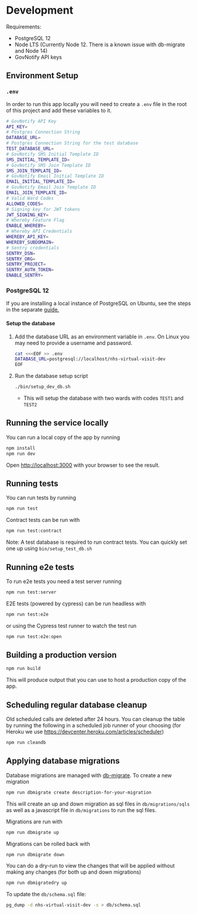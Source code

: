 # Development

Requirements:

- PostgreSQL 12
- Node LTS (Currently Node 12. There is a known issue with db-migrate and Node 14)
- GovNotify API keys

## Environment Setup

### `.env`

In order to run this app locally you will need to create a `.env` file in the root of this project and add these variables to it.

```bash
# GovNotify API Key
API_KEY=
# Postgres Connection String
DATABASE_URL=
# Postgres Connection String for the test database
TEST_DATABASE_URL=
# GovNotify SMS Initial Template ID
SMS_INITIAL_TEMPLATE_ID=
# GovNotify SMS Join Template ID
SMS_JOIN_TEMPLATE_ID=
# GovNotify Email Initial Template ID
EMAIL_INITIAL_TEMPLATE_ID=
# GovNotify Email Join Template ID
EMAIL_JOIN_TEMPLATE_ID=
# Valid Ward Codes
ALLOWED_CODES=
# Signing key for JWT tokens
JWT_SIGNING_KEY=
# Whereby Feature Flag
ENABLE_WHEREBY=
# Whereby API Credentials
WHEREBY_API_KEY=
WHEREBY_SUBDOMAIN=
# Sentry credentials
SENTRY_DSN=
SENTRY_ORG=
SENTRY_PROJECT=
SENTRY_AUTH_TOKEN=
ENABLE_SENTRY=
```

### PostgreSQL 12

If you are installing a local instance of PostgreSQL on Ubuntu, see the steps in the separate [guide.](./UBUNTU2004-PG12.md)

#### Setup the database

1. Add the database URL as an environment variable in `.env`. On Linux you may need to provide a username and password.
   ```bash
   cat <<<EOF >> .env
   DATABASE_URL=postgresql://localhost/nhs-virtual-visit-dev
   EOF
   ```
1. Run the database setup script

   ```bash
   ./bin/setup_dev_db.sh
   ```

   - This will setup the database with two wards with codes `TEST1` and `TEST2`

## Running the service locally

You can run a local copy of the app by running

```bash
npm install
npm run dev
```

Open [http://localhost:3000](http://localhost:3000) with your browser to see the result.

## Running tests

You can run tests by running

```bash
npm run test
```

Contract tests can be run with

```bash
npm run test:contract
```

Note: A test database is required to run contract tests. You can quickly set one up using `bin/setup_test_db.sh`

## Running e2e tests

To run e2e tests you need a test server running

```bash
npm run test:server
```

E2E tests (powered by cypress) can be run headless with

```bash
npm run test:e2e
```

or using the Cypress test runner to watch the test run

```bash
npm run test:e2e:open
```

## Building a production version

```bash
npm run build
```

This will produce output that you can use to host a production copy of the app.

## Scheduling regular database cleanup

Old scheduled calls are deleted after 24 hours. You can cleanup the table by running the following in a scheduled job runner of your choosing (for Heroku we use https://devcenter.heroku.com/articles/scheduler)

```bash
npm run cleandb
```

## Applying database migrations

Database migrations are managed with [db-migrate](https://github.com/db-migrate/node-db-migrate). To create a new migration

```bash
npm run dbmigrate create description-for-your-migration
```

This will create an up and down migration as sql files in `db/migrations/sqls` as well as a javascript file in `db/migrations` to run the sql files.

Migrations are run with

```bash
npm run dbmigrate up
```

Migrations can be rolled back with

```bash
npm run dbmigrate down
```

You can do a dry-run to view the changes that will be applied without making any changes (for both up and down migrations)

```bash
npm run dbmigratedry up
```

To update the `db/schema.sql` file:

```bash
pg_dump -d nhs-virtual-visit-dev -s > db/schema.sql
```
